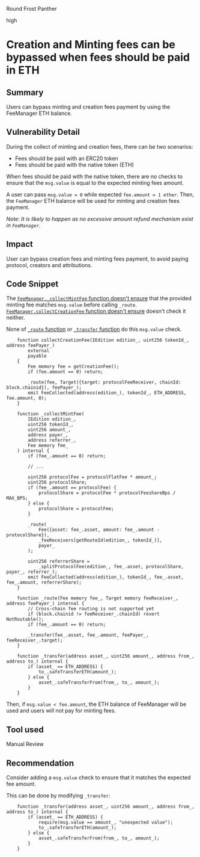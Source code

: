Round Frost Panther

high

# Creation and Minting fees can be bypassed when fees should be paid in ETH

## Summary

Users can bypass minting and creation fees payment by using the FeeManager ETH balance.

## Vulnerability Detail

During the collect of minting and creation fees, there can be two scenarios:
- Fees should be paid with an ERC20 token
- Fees should be paid with the native token (ETH)

When fees should be paid with the native token, there are no checks to ensure that the `msg.value` is equal to the expected minting fees amount.

A user can pass `msg.value = 0` while expected `fee.amount = 1 ether`. Then, the `FeeManager` ETH balance will be used for minting and creation fees payment.

*Note: It is likely to happen as no excessive amount refund mechanism exist in `FeeManager`.*

## Impact

User can bypass creation fees and minting fees payment, to avoid paying protocol, creators and attributions.

## Code Snippet

The [`FeeManager._collectMintFee` function doesn't ensure](https://github.com/sherlock-audit/2024-04-titles/blob/main/wallflower-contract-v2/src/fees/FeeManager.sol#L366-L410) that the provided minting fee matches `msg.value` before calling `_route`. [`FeeManager.collectCreationFee` function doesn't ensure](https://github.com/sherlock-audit/2024-04-titles/blob/main/wallflower-contract-v2/src/fees/FeeManager.sol#L166-L175) doesn't check it neither.

None of [`_route` function](https://github.com/sherlock-audit/2024-04-titles/blob/main/wallflower-contract-v2/src/fees/FeeManager.sol#L448-L454) or [`_transfer` function](https://github.com/sherlock-audit/2024-04-titles/blob/main/wallflower-contract-v2/src/fees/FeeManager.sol#L461-L467) do this `msg.value` check.


```solidity
    function collectCreationFee(IEdition edition_, uint256 tokenId_, address feePayer_)
        external
        payable
    {
        Fee memory fee = getCreationFee();
        if (fee.amount == 0) return;

        _route(fee, Target({target: protocolFeeReceiver, chainId: block.chainid}), feePayer_);
        emit FeeCollected(address(edition_), tokenId_, ETH_ADDRESS, fee.amount, 0);
    }

    function _collectMintFee(
        IEdition edition_,
        uint256 tokenId_,
        uint256 amount_,
        address payer_,
        address referrer_,
        Fee memory fee_
    ) internal {
        if (fee_.amount == 0) return;

        // ...

        uint256 protocolFee = protocolFlatFee * amount_;
        uint256 protocolShare;
        if (fee_.amount == protocolFee) {
            protocolShare = protocolFee * protocolFeeshareBps / MAX_BPS;
        } else {
            protocolShare = protocolFee;
        }

        _route(
            Fee({asset: fee_.asset, amount: fee_.amount - protocolShare}),
            _feeReceivers[getRouteId(edition_, tokenId_)],
            payer_
        );

        uint256 referrerShare =
            _splitProtocolFee(edition_, fee_.asset, protocolShare, payer_, referrer_);
        emit FeeCollected(address(edition_), tokenId_, fee_.asset, fee_.amount, referrerShare);
    }

    function _route(Fee memory fee_, Target memory feeReceiver_, address feePayer_) internal {
        // Cross-chain fee routing is not supported yet
        if (block.chainid != feeReceiver_.chainId) revert NotRoutable();
        if (fee_.amount == 0) return;

        _transfer(fee_.asset, fee_.amount, feePayer_, feeReceiver_.target);
    }

    function _transfer(address asset_, uint256 amount_, address from_, address to_) internal {
        if (asset_ == ETH_ADDRESS) {
            to_.safeTransferETH(amount_);
        } else {
            asset_.safeTransferFrom(from_, to_, amount_);
        }
    }
```

Then, if `msg.value < fee.amount`, the ETH balance of FeeManager will be used and users will not pay for minting fees.

## Tool used

Manual Review

## Recommendation

Consider adding a `msg.value` check to ensure that it matches the expected fee amount.

This can be done by modifying `_transfer`:
```solidity
    function _transfer(address asset_, uint256 amount_, address from_, address to_) internal {
        if (asset_ == ETH_ADDRESS) {
            require(msg.value == amount_, "unexpected value");
            to_.safeTransferETH(amount_);
        } else {
            asset_.safeTransferFrom(from_, to_, amount_);
        }
    }
```